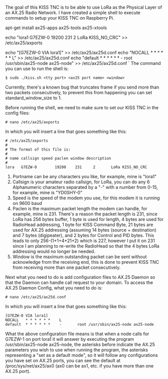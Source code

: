 The goal of this KISS TNC is to be able to use LoRa as the Physical Layer of an AX.25 Radio Network. I have created a simple shell to execute commands to setup your KISS TNC on Raspberry Pi.


apt-get install ax25-apps ax25-tools ax25-xtools

echo "lora1   G7EZW-0        19200    231     2       LoRa KISS_NO_CRC" >> /etc/ax25/axports

echo "[G7EZW-0 VIA lora1]" >> /etc/ax25/ax25d.conf
echo "NOCALL   * * * * * *    L" >> /etc/ax25/ax25d.conf
echo "default  * * * * * *    -       root /usr/sbin/ax25-node ax25-node" >> /etc/ax25/ax25d.conf
`
The command you can use to run the shell is:

```
$ sudo ./kiss.sh <tty port> <ax25 port name> <window>
```

Currently, there's a known bug that truncates frame if you send more than two packets consecutively, to prevent this from happening you can set standard_window_size to 1.

Before running the shell, we need to make sure to set our KISS TNC in the config files:

```
# nano /etc/ax25/axports
```

In which you will insert a line that goes something like this:

```
# /etc/ax25/axports
#
# The format of this file is:
#
# name callsign speed paclen window description
#
lora   G7EZW-0        19200    231     2       LoRa KISS_NO_CRC
```

1. Portname can be any characters you like, for example, mine is "lora1"
2. Callsign is your amateur radio callsign, for LoRa, you can do any 6 Alphanumeric characters separated by a "-" with a number from 0-15, for example, mine is "YD0SHY-0"
3. Speed is the speed of the modem you use, for this modem it is running on 9600 baud
4. Paclen is the maximum packet length the modem can handle, for example, mine is 231. There's a reason the packet length is 231, since LoRa has 256 bytes buffer, 1 byte is used for length, 4 bytes are used for RadioHead addressing, 1 byte for KISS Command Byte, 21 bytes are used for AX.25 addressing (assuming 14 bytes (source + destination) and 7 bytes (digipeater), and 2 bytes for Control and PID bytes. This leads to only 256-(1+1+4+21+2) which is 227, however I put it on 231 since I am planning to re-write the RadioHead so that the 4 bytes LoRa addressing would no longer be needed.
5. Window is the maximum outstanding packet can be sent without acknowledge from the receiving end, this is done to prevent KISS TNC from receiving more than one packet consecutively.

Next what you need to do is add configuration files to AX.25 Daemon so that the Daemon can handle call request to your domain. To access the AX.25 Daemon Config, what you need to do is:

```
# nano /etc/ax25/ax25d.conf
```

In which you will insert a line that goes something like this:

```
[G7EZW-0 VIA lora1]
NOCALL   * * * * * *    L
default  * * * * * *    -       root /usr/sbin/ax25-node ax25-node
```

What the above configuration file means is that when a node calls for G7EZW-1 on port lora1 it will answer by executing the program /usr/sbin/ax25-node ax25-node, the asterisks before indicate the AX.25 parameters you wish to use when running the program, the asterisks representing a "set as a default mode", so it will follow any configurations you have set on AX.25 ports, you can see the default at /proc/sys/net/ax25/ax0 (ax0 can be ax1, etc. if you have more than one AX.25 port).
